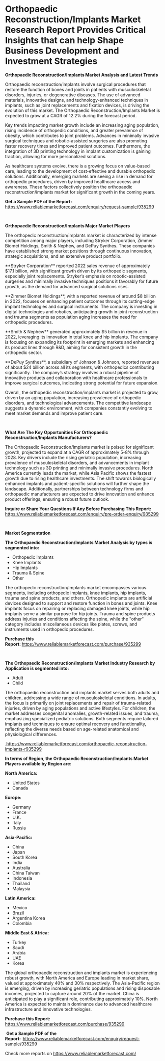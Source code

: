 <p><h1>Orthopaedic Reconstruction/Implants Market Research Report Provides Critical Insights that can help Shape Business Development and Investment Strategies</h1></p><p><strong>Orthopaedic Reconstruction/Implants Market Analysis and Latest Trends</strong></p>
<p><p>Orthopaedic reconstruction/implants involve surgical procedures that restore the function of bones and joints in patients with musculoskeletal disorders, injuries, or degenerative diseases. The use of advanced materials, innovative designs, and technology-enhanced techniques in implants, such as joint replacements and fixation devices, is driving the evolution of this market. The Orthopaedic Reconstruction/Implants Market is expected to grow at a CAGR of 12.2% during the forecast period.</p><p>Key trends impacting market growth include an increasing aging population, rising incidence of orthopedic conditions, and greater prevalence of obesity, which contributes to joint problems. Advances in minimally invasive surgical techniques and robotic-assisted surgeries are also promoting faster recovery times and improved patient outcomes. Furthermore, the integration of 3D printing technology in implant customization is gaining traction, allowing for more personalized solutions.</p><p>As healthcare systems evolve, there is a growing focus on value-based care, leading to the development of cost-effective and durable orthopedic solutions. Additionally, emerging markets are seeing a rise in demand for orthopedic procedures, driven by improved healthcare access and awareness. These factors collectively position the orthopaedic reconstruction/implants market for significant growth in the coming years.</p></p>
<p><strong>Get a Sample PDF of the Report:&nbsp;</strong> <a href="https://www.reliablemarketforecast.com/enquiry/request-sample/935299?utm_campaign=3030&utm_medium=2&utm_source=Github&utm_content=ia&utm_term=04032025&utm_id=orthopaedic-reconstructionimplants">https://www.reliablemarketforecast.com/enquiry/request-sample/935299</a></p>
<p>&nbsp;</p>
<p><strong>Orthopaedic Reconstruction/Implants Major Market Players</strong></p>
<p><p>The orthopedic reconstruction/implants market is characterized by intense competition among major players, including Stryker Corporation, Zimmer Biomet Holdings, Smith & Nephew, and DePuy Synthes. These companies have established strong market positions through continuous innovation, strategic acquisitions, and an extensive product portfolio.</p><p>**Stryker Corporation** reported 2022 sales revenue of approximately $17.1 billion, with significant growth driven by its orthopedic segments, especially joint replacements. Stryker’s emphasis on robotic-assisted surgeries and minimally invasive techniques positions it favorably for future growth, as the demand for advanced surgical solutions rises.</p><p>**Zimmer Biomet Holdings**, with a reported revenue of around $8 billion in 2022, focuses on enhancing patient outcomes through its cutting-edge implant technologies and surgical instruments. The company is investing in digital technologies and robotics, anticipating growth in joint reconstruction and trauma segments as population aging increases the need for orthopedic procedures.</p><p>**Smith & Nephew** generated approximately $5 billion in revenue in 2022, leveraging its innovation in total knee and hip implants. The company is focusing on expanding its footprint in emerging markets and enhancing its product lines through R&D, aiming for consistent growth in the orthopedic sector.</p><p>**DePuy Synthes**, a subsidiary of Johnson & Johnson, reported revenues of about $24 billion across all its segments, with orthopedics contributing significantly. The company’s strategy involves a robust pipeline of innovative products and collaboration with healthcare professionals to improve surgical outcomes, indicating strong potential for future expansion.</p><p>Overall, the orthopedic reconstruction/implants market is projected to grow, driven by an aging population, increasing prevalence of orthopedic disorders, and technological advancements. The competitive landscape suggests a dynamic environment, with companies constantly evolving to meet market demands and improve patient care.</p></p>
<p>&nbsp;</p>
<p><strong>What Are The Key Opportunities For Orthopaedic Reconstruction/Implants Manufacturers?</strong></p>
<p><p>The Orthopaedic Reconstruction/Implants market is poised for significant growth, projected to expand at a CAGR of approximately 5-8% through 2028. Key drivers include the rising geriatric population, increasing prevalence of musculoskeletal disorders, and advancements in implant technology such as 3D printing and minimally invasive procedures. North America currently leads the market, while Asia Pacific shows the fastest growth due to rising healthcare investments. The shift towards biologically enhanced implants and patient-specific solutions will further shape the landscape. Additionally, partnerships between technology firms and orthopaedic manufacturers are expected to drive innovation and enhance product offerings, ensuring a robust future outlook.</p></p>
<p><strong>Inquire or Share Your Questions If Any Before Purchasing This Report:</strong> <a href="https://www.reliablemarketforecast.com/enquiry/pre-order-enquiry/935299?utm_campaign=3030&utm_medium=2&utm_source=Github&utm_content=ia&utm_term=04032025&utm_id=orthopaedic-reconstructionimplants">https://www.reliablemarketforecast.com/enquiry/pre-order-enquiry/935299</a></p>
<p>&nbsp;</p>
<p><strong>Market Segmentation</strong></p>
<p><strong>The Orthopaedic Reconstruction/Implants Market Analysis by types is segmented into:</strong></p>
<p><ul><li>Orthopedic Implants</li><li>Knee Implants</li><li>Hip Implants</li><li>Trauma & Spine</li><li>Other</li></ul></p>
<p><p>The orthopedic reconstruction/implants market encompasses various segments, including orthopedic implants, knee implants, hip implants, trauma and spine products, and others. Orthopedic implants are artificial devices designed to support and restore function in bones and joints. Knee implants focus on repairing or replacing damaged knee joints, while hip implants serve a similar purpose for hip joints. Trauma and spine products address injuries and conditions affecting the spine, while the "other" category includes miscellaneous devices like plates, screws, and instruments used in orthopedic procedures.</p></p>
<p><strong>Purchase this Report:&nbsp;</strong><a href="https://www.reliablemarketforecast.com/purchase/935299?utm_campaign=3030&utm_medium=2&utm_source=Github&utm_content=ia&utm_term=04032025&utm_id=orthopaedic-reconstructionimplants">https://www.reliablemarketforecast.com/purchase/935299</a></p>
<p>&nbsp;</p>
<p><strong>The Orthopaedic Reconstruction/Implants Market Industry Research by Application is segmented into:</strong></p>
<p><ul><li>Adult</li><li>Child</li></ul></p>
<p><p>The orthopaedic reconstruction and implants market serves both adults and children, addressing a wide range of musculoskeletal conditions. In adults, the focus is primarily on joint replacements and repair of trauma-related injuries, driven by aging populations and active lifestyles. For children, the market addresses congenital anomalies, growth-related issues, and trauma, emphasizing specialized pediatric solutions. Both segments require tailored implants and techniques to ensure optimal recovery and functionality, reflecting the diverse needs based on age-related anatomical and physiological differences.</p></p>
<p><a href="https://www.reliablemarketforecast.com/orthopaedic-reconstruction-implants-r935299?utm_campaign=3030&utm_medium=2&utm_source=Github&utm_content=ia&utm_term=04032025&utm_id=orthopaedic-reconstructionimplants">&nbsp;https://www.reliablemarketforecast.com/orthopaedic-reconstruction-implants-r935299</a></p>
<p><strong>In terms of Region, the Orthopaedic Reconstruction/Implants Market Players available by Region are:</strong></p>
<p>
    <p> <strong> North America: </strong>
        <ul>
            <li>United States</li>
            <li>Canada</li>
        </ul>
        </p> 
    <p> <strong> Europe: </strong>
        <ul>
            <li>Germany</li>
            <li>France</li>
            <li>U.K.</li>
            <li>Italy</li>
            <li>Russia</li>
        </ul>
        </p> 
    <p> <strong> Asia-Pacific: </strong>
        <ul>
            <li>China</li>
            <li>Japan</li>
            <li>South Korea</li>
            <li>India</li>
            <li>Australia</li>
            <li>China Taiwan</li>
            <li>Indonesia</li>
            <li>Thailand</li>
            <li>Malaysia</li>
        </ul>
        </p> 
    <p> <strong> Latin America: </strong>
        <ul>
            <li>Mexico</li>
            <li>Brazil</li>
            <li>Argentina Korea</li>
            <li>Colombia</li>
        </ul>
        </p> 
    <p> <strong> Middle East & Africa: </strong>
        <ul>
            <li>Turkey</li>
            <li>Saudi</li>
            <li>Arabia</li>
            <li>UAE</li>
            <li>Korea</li>
        </ul>
    </p>
    </p>
<p><p>The global orthopaedic reconstruction and implants market is experiencing robust growth, with North America and Europe leading in market share, valued at approximately 40% and 30% respectively. The Asia-Pacific region is emerging, driven by increasing geriatric populations and rising disposable incomes, projected to capture around 20% of the market. China is anticipated to play a significant role, contributing approximately 10%. North America is expected to maintain dominance due to advanced healthcare infrastructure and innovative technologies.</p></p>
<p><strong>Purchase this Report: </strong><a href="https://www.reliablemarketforecast.com/purchase/935299?utm_campaign=3030&utm_medium=2&utm_source=Github&utm_content=ia&utm_term=04032025&utm_id=orthopaedic-reconstructionimplants">https://www.reliablemarketforecast.com/purchase/935299</a></p>
<p>&nbsp;<strong>Get a Sample PDF of the Report:&nbsp;&nbsp;</strong><a href="https://www.reliablemarketforecast.com/enquiry/request-sample/935299?utm_campaign=3030&utm_medium=2&utm_source=Github&utm_content=ia&utm_term=04032025&utm_id=orthopaedic-reconstructionimplants">https://www.reliablemarketforecast.com/enquiry/request-sample/935299</a></p>
<p><strong></strong></p>
<p>Check more reports on <a href="https://www.reliablemarketforecast.com/?utm_campaign=3030&utm_medium=2&utm_source=Github&utm_content=ia&utm_term=04032025&utm_id=orthopaedic-reconstructionimplants">https://www.reliablemarketforecast.com/</a></p>